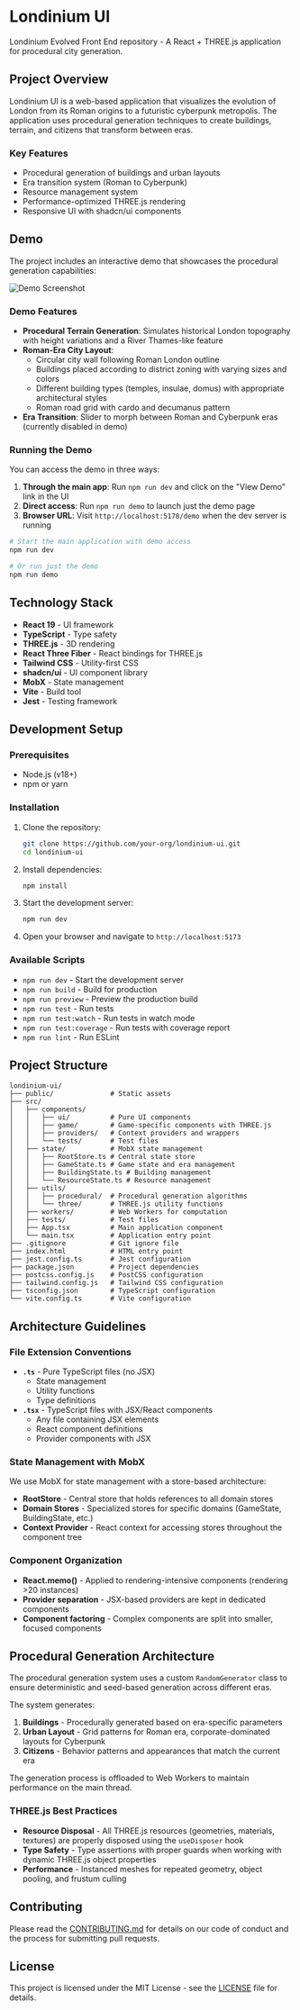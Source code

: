 # Londinium UI

Londinium Evolved Front End repository - A React + THREE.js application for procedural city generation.

## Project Overview

Londinium UI is a web-based application that visualizes the evolution of London from its Roman origins to a futuristic cyberpunk metropolis. The application uses procedural generation techniques to create buildings, terrain, and citizens that transform between eras.

### Key Features

- Procedural generation of buildings and urban layouts
- Era transition system (Roman to Cyberpunk)
- Resource management system
- Performance-optimized THREE.js rendering
- Responsive UI with shadcn/ui components

## Demo

The project includes an interactive demo that showcases the procedural generation capabilities:

![Demo Screenshot](/public/screenshots/demo.png)

### Demo Features

- **Procedural Terrain Generation**: Simulates historical London topography with height variations and a River Thames-like feature
- **Roman-Era City Layout**:
  - Circular city wall following Roman London outline
  - Buildings placed according to district zoning with varying sizes and colors
  - Different building types (temples, insulae, domus) with appropriate architectural styles
  - Roman road grid with cardo and decumanus pattern
- **Era Transition**: Slider to morph between Roman and Cyberpunk eras (currently disabled in demo)

### Running the Demo

You can access the demo in three ways:

1. **Through the main app**: Run `npm run dev` and click on the "View Demo" link in the UI
2. **Direct access**: Run `npm run demo` to launch just the demo page
3. **Browser URL**: Visit `http://localhost:5178/demo` when the dev server is running

```bash
# Start the main application with demo access
npm run dev

# Or run just the demo
npm run demo
```

## Technology Stack

- **React 19** - UI framework
- **TypeScript** - Type safety
- **THREE.js** - 3D rendering
- **React Three Fiber** - React bindings for THREE.js
- **Tailwind CSS** - Utility-first CSS
- **shadcn/ui** - UI component library
- **MobX** - State management
- **Vite** - Build tool
- **Jest** - Testing framework

## Development Setup

### Prerequisites

- Node.js (v18+)
- npm or yarn

### Installation

1. Clone the repository:

   ```bash
   git clone https://github.com/your-org/londinium-ui.git
   cd londinium-ui
   ```

2. Install dependencies:

   ```bash
   npm install
   ```

3. Start the development server:

   ```bash
   npm run dev
   ```

4. Open your browser and navigate to `http://localhost:5173`

### Available Scripts

- `npm run dev` - Start the development server
- `npm run build` - Build for production
- `npm run preview` - Preview the production build
- `npm run test` - Run tests
- `npm run test:watch` - Run tests in watch mode
- `npm run test:coverage` - Run tests with coverage report
- `npm run lint` - Run ESLint

## Project Structure

```plaintext
londinium-ui/
├── public/              # Static assets
├── src/
│   ├── components/
│   │   ├── ui/          # Pure UI components
│   │   ├── game/        # Game-specific components with THREE.js
│   │   ├── providers/   # Context providers and wrappers
│   │   └── tests/       # Test files
│   ├── state/           # MobX state management
│   │   ├── RootStore.ts # Central state store
│   │   ├── GameState.ts # Game state and era management
│   │   ├── BuildingState.ts # Building management
│   │   └── ResourceState.ts # Resource management
│   ├── utils/
│   │   ├── procedural/  # Procedural generation algorithms
│   │   └── three/       # THREE.js utility functions
│   ├── workers/         # Web Workers for computation
│   ├── tests/           # Test files
│   ├── App.tsx          # Main application component
│   └── main.tsx         # Application entry point
├── .gitignore           # Git ignore file
├── index.html           # HTML entry point
├── jest.config.ts       # Jest configuration
├── package.json         # Project dependencies
├── postcss.config.js    # PostCSS configuration
├── tailwind.config.js   # Tailwind CSS configuration
├── tsconfig.json        # TypeScript configuration
└── vite.config.ts       # Vite configuration
```

## Architecture Guidelines

### File Extension Conventions

- **`.ts`** - Pure TypeScript files (no JSX)
  - State management
  - Utility functions
  - Type definitions
- **`.tsx`** - TypeScript files with JSX/React components
  - Any file containing JSX elements
  - React component definitions
  - Provider components with JSX

### State Management with MobX

We use MobX for state management with a store-based architecture:

- **RootStore** - Central store that holds references to all domain stores
- **Domain Stores** - Specialized stores for specific domains (GameState, BuildingState, etc.)
- **Context Provider** - React context for accessing stores throughout the component tree

### Component Organization

- **React.memo()** - Applied to rendering-intensive components (rendering >20 instances)
- **Provider separation** - JSX-based providers are kept in dedicated components
- **Component factoring** - Complex components are split into smaller, focused components

## Procedural Generation Architecture

The procedural generation system uses a custom `RandomGenerator` class to ensure deterministic and seed-based generation across different eras.

The system generates:

1. **Buildings** - Procedurally generated based on era-specific parameters
2. **Urban Layout** - Grid patterns for Roman era, corporate-dominated layouts for Cyberpunk
3. **Citizens** - Behavior patterns and appearances that match the current era

The generation process is offloaded to Web Workers to maintain performance on the main thread.

### THREE.js Best Practices

- **Resource Disposal** - All THREE.js resources (geometries, materials, textures) are properly disposed using the `useDisposer` hook
- **Type Safety** - Type assertions with proper guards when working with dynamic THREE.js object properties
- **Performance** - Instanced meshes for repeated geometry, object pooling, and frustum culling

## Contributing

Please read the [CONTRIBUTING.md](CONTRIBUTING.md) for details on our code of conduct and the process for submitting pull requests.

## License

This project is licensed under the MIT License - see the [LICENSE](LICENSE) file for details.
